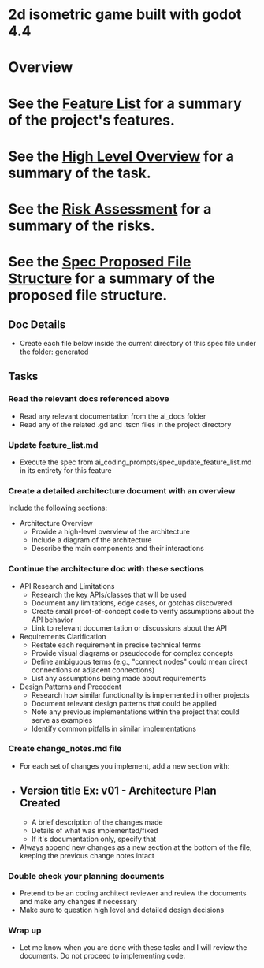 # 2d isometric game built with godot 4.4

# Overview


# See the [Feature List](projcts/isometric_2d_prototype/feature_list.md) for a summary of the project's features.
# See the [High Level Overview](spec-overview.md) for a summary of the task.
# See the [Risk Assessment](generated/Risk_01_AStar_Split_Analysis) for a summary of the risks.
# See the [Spec Proposed File Structure](spec-proposed-file-structure.md) for a summary of the proposed file structure.

## Doc Details
  - Create each file below inside the current directory of this spec file under the folder: generated

## Tasks

### Read the relevant docs referenced above
 - Read any relevant documentation from the ai_docs folder
 - Read any of the related .gd and .tscn files in the project directory

### Update feature_list.md
 - Execute the spec from ai_coding_prompts/spec_update_feature_list.md in its entirety for this feature
 
### Create a detailed architecture document with an overview
  Include the following sections:
  - Architecture Overview
    - Provide a high-level overview of the architecture
    - Include a diagram of the architecture
    - Describe the main components and their interactions

### Continue the architecture doc with these sections
  - API Research and Limitations
    - Research the key APIs/classes that will be used
    - Document any limitations, edge cases, or gotchas discovered
    - Create small proof-of-concept code to verify assumptions about the API behavior
    - Link to relevant documentation or discussions about the API
 - Requirements Clarification
    - Restate each requirement in precise technical terms
    - Provide visual diagrams or pseudocode for complex concepts
    - Define ambiguous terms (e.g., "connect nodes" could mean direct connections or adjacent connections)
    - List any assumptions being made about requirements
  - Design Patterns and Precedent
    - Research how similar functionality is implemented in other projects
    - Document relevant design patterns that could be applied
    - Note any previous implementations within the project that could serve as examples
    - Identify common pitfalls in similar implementations

### Create change_notes.md file
 - For each set of changes you implement, add a new section with:
  - ## Version title Ex: v01 - Architecture Plan Created
    - A brief description of the changes made
    - Details of what was implemented/fixed
    - If it's documentation only, specify that
 - Always append new changes as a new section at the bottom of the file, keeping the previous change notes intact

### Double check your planning documents
 - Pretend to be an coding architect reviewer and review the documents and make any changes if necessary
 - Make sure to question high level and detailed design decisions

### Wrap up
 - Let me know when you are done with these tasks and I will review the documents. Do not proceed to implementing code.